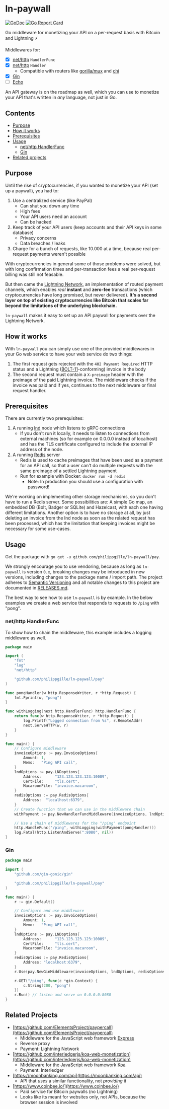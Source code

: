 ln-paywall
==========

[![GoDoc](http://www.godoc.org/github.com/philippgille/ln-paywall/pay?status.svg)](http://www.godoc.org/github.com/philippgille/ln-paywall/pay) [![Go Report Card](https://goreportcard.com/badge/github.com/philippgille/ln-paywall)](https://goreportcard.com/report/github.com/philippgille/ln-paywall)

Go middleware for monetizing your API on a per-request basis with Bitcoin and Lightning ⚡️

Middlewares for:

- [X] [net/http](https://golang.org/pkg/net/http/) `HandlerFunc`
- [X] [net/http](https://golang.org/pkg/net/http/) `Handler`
	- Compatible with routers like [gorilla/mux](https://github.com/gorilla/mux) and [chi](https://github.com/go-chi/chi)
- [X] [Gin](https://github.com/gin-gonic/gin)
- [ ] [Echo](https://github.com/labstack/echo)

An API gateway is on the roadmap as well, which you can use to monetize your API that's written in *any* language, not just in Go.

Contents
--------

- [Purpose](#purpose)
- [How it works](#how-it-works)
- [Prerequisites](#prerequisites)
- [Usage](#usage)
    - [net/http HandlerFunc](#nethttp-HandlerFunc)
    - [Gin](#gin)
- [Related projects](#related-projects)

Purpose
-------

Until the rise of cryptocurrencies, if you wanted to monetize your API (set up a paywall), you had to:

1. Use a centralized service (like PayPal)
    - Can shut you down any time
    - High fees
    - Your API users need an account
    - Can be hacked
2. Keep track of your API users (keep accounts and their API keys in some database)
    - Privacy concerns
    - Data breaches / leaks
3. Charge for a bunch of requests, like 10.000 at a time, because real per-request payments weren't possible

With cryptocurrencies in general some of those problems were solved, but with long confirmation times and per-transaction fees a real per-request billing was still not feasable.

But then came the [Lightning Network](https://lightning.network/), an implementation of routed payment channels, which enables *real* **instant** and **zero-fee** transactions (which cryptocurrencies have long promised, but never delivered). **It's a second layer on top of existing cryptocurrencies like Bitcoin that scales far beyond the limitations of the underlying blockchain.**

`ln-paywall` makes it easy to set up an API paywall for payments over the Lightning Network.

How it works
------------

With `ln-paywall` you can simply use one of the provided middlewares in your Go web service to have your web service do two things:

1. The first request gets rejected with the `402 Payment Required` HTTP status and a Lightning ([BOLT-11](https://github.com/lightningnetwork/lightning-rfc/blob/master/11-payment-encoding.md)-conforming) invoice in the body
2. The second request must contain a `X-preimage` header with the preimage of the paid Lightning invoice. The middleware checks if the invoice was paid and if yes, continues to the next middleware or final request handler.

Prerequisites
-------------

There are currently two prerequisites:

1. A running [lnd](https://github.com/lightningnetwork/lnd) node which listens to gRPC connections
	- If you don't run it locally, it needs to listen to connections from external machines (so for example on 0.0.0.0 instead of localhost) and has the TLS certificate configured to include the external IP address of the node.
2. A running [Redis](https://redis.io/) server
	- Redis is used to cache preimages that have been used as a payment for an API call, so that a user can't do multiple requests with the same preimage of a settled Lightning payment
	- Run for example with Docker: `docker run -d redis`
		- Note: In production you should use a configuration with password!

We're working on implementing other storage mechanisms, so you don't have to run a Redis server. Some possibilities are: A simple Go map, an embedded DB (Bolt, Badger or SQLite) and Hazelcast, with each one having different limitations. Another option is to have no storage at all, by just deleting an invoice from the lnd node as soon as the related request has been processed, which has the limitation that keeping invoices might be necessary for some use-cases.

Usage
-----

Get the package with `go get -u github.com/philippgille/ln-paywall/pay`.

We strongly encourage you to use vendoring, because as long as `ln-paywall` is version `0.x`, breaking changes may be introduced in new versions, including changes to the package name / import path. The project adheres to [Semantic Versioning](http://semver.org/spec/v2.0.0.html) and all notable changes to this project are documented in [RELEASES.md](https://github.com/philippgille/ln-paywall/blob/master/RELEASES.md).

The best way to see how to use `ln-paywall` is by example. In the below examples we create a web service that responds to requests to `/ping` with "pong".

### net/http HandlerFunc

To show how to chain the middleware, this example includes a logging middleware as well.

```Go
package main

import (
	"fmt"
	"log"
	"net/http"

	"github.com/philippgille/ln-paywall/pay"
)

func pongHandler(w http.ResponseWriter, r *http.Request) {
	fmt.Fprint(w, "pong")
}

func withLogging(next http.HandlerFunc) http.HandlerFunc {
	return func(w http.ResponseWriter, r *http.Request) {
		log.Printf("Logged connection from %s", r.RemoteAddr)
		next.ServeHTTP(w, r)
	}
}

func main() {
	// Configure middleware
	invoiceOptions := pay.InvoiceOptions{
		Amount: 1,
		Memo:   "Ping API call",
	}
	lndOptions := pay.LNDoptions{
		Address:      "123.123.123.123:10009",
		CertFile:     "tls.cert",
		MacaroonFile: "invoice.macaroon",
	}
	redisOptions := pay.RedisOptions{
		Address:  "localhost:6379",
	}
	// Create function that we can use in the middleware chain
	withPayment := pay.NewHandlerFuncMiddleware(invoiceOptions, lndOptions, redisOptions)

	// Use a chain of middlewares for the "/ping" endpoint
	http.HandleFunc("/ping", withLogging(withPayment(pongHandler)))
	log.Fatal(http.ListenAndServe(":8080", nil))
}
```

### Gin

```Go
package main

import (
	"github.com/gin-gonic/gin"

	"github.com/philippgille/ln-paywall/pay"
)

func main() {
	r := gin.Default()

	// Configure and use middleware
	invoiceOptions := pay.InvoiceOptions{
		Amount: 1,
		Memo:   "Ping API call",
	}
	lndOptions := pay.LNDoptions{
		Address:      "123.123.123.123:10009",
		CertFile:     "tls.cert",
		MacaroonFile: "invoice.macaroon",
	}
	redisOptions := pay.RedisOptions{
		Address: "localhost:6379",
	}
	r.Use(pay.NewGinMiddleware(invoiceOptions, lndOptions, redisOptions))

	r.GET("/ping", func(c *gin.Context) {
		c.String(200, "pong")
	})
	r.Run() // listen and serve on 0.0.0.0:8080
}
```

Related Projects
----------------

- [https://github.com/ElementsProject/paypercall](https://github.com/ElementsProject/paypercall)
    - Middleware for the JavaScript web framework [Express](https://expressjs.com/)
    - Reverse proxy
    - Payment: Lightning Network
- [https://github.com/interledgerjs/koa-web-monetization](https://github.com/interledgerjs/koa-web-monetization)
    - Middleware for the JavaScript web framework [Koa](https://koajs.com/)
    - Payment: Interledger
- [https://moonbanking.com/api](https://moonbanking.com/api)
    - API that *uses* a similar functionality, not *providing* it
- [https://www.coinbee.io/](https://www.coinbee.io/)
	- Paid service for Bitcoin paywalls (no Lightning)
	- Looks like its meant for websites only, not APIs, because the browser session is involved
